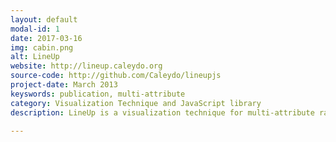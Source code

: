 ```yaml
---
layout: default
modal-id: 1
date: 2017-03-16
img: cabin.png
alt: LineUp
website: http://lineup.caleydo.org
source-code: http://github.com/Caleydo/lineupjs
project-date: March 2013
keyswords: publication, multi-attribute
category: Visualization Technique and JavaScript library
description: LineUp is a visualization technique for multi-attribute rankings. It won the best paper award out of ??? submissions at IEEE VIS 2013.

---
```


